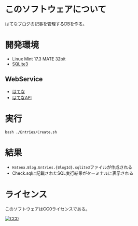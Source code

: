 ﻿# このソフトウェアについて

はてなブログの記事を管理するDBを作る。

# 開発環境

* Linux Mint 17.3 MATE 32bit
* [SQLite3](https://www.sqlite.org/index.html)

## WebService

* [はてな](http://www.hatena.ne.jp/)
* [はてなAPI](http://developer.hatena.ne.jp/)

# 実行

```dosbatch
bash ./Entries/Create.sh
```

# 結果

* `Hatena.Blog.Entries.{BlogId}.sqlite3`ファイルが作成される
* Check.sqlに記載されたSQL実行結果がターミナルに表示される

# ライセンス #

このソフトウェアはCC0ライセンスである。

[![CC0](http://i.creativecommons.org/p/zero/1.0/88x31.png "CC0")](http://creativecommons.org/publicdomain/zero/1.0/deed.ja)
